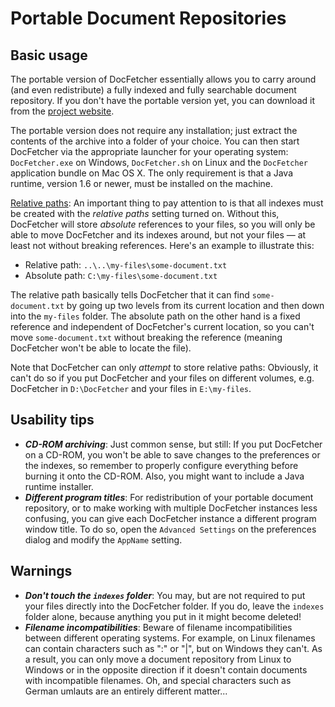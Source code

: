 Portable Document Repositories
==============================

Basic usage
-----------
The portable version of DocFetcher essentially allows you to carry around (and even redistribute) a fully indexed and fully searchable document repository. If you don't have the portable version yet, you can download it from the [project website](http://docfetcher.sourceforge.net).

The portable version does not require any installation; just extract the contents of the archive into a folder of your choice. You can then start DocFetcher via the appropriate launcher for your operating system: `DocFetcher.exe` on Windows, `DocFetcher.sh` on Linux and the `DocFetcher` application bundle on Mac OS&nbsp;X. The only requirement is that a Java runtime, version 1.6 or newer, must be installed on the machine.

<u>Relative paths</u>: An important thing to pay attention to is that all indexes must be created with the *relative paths* setting turned on. Without this, DocFetcher will store *absolute* references to your files, so you will only be able to move DocFetcher and its indexes around, but not your files &mdash; at least not without breaking references. Here's an example to illustrate this:

* Relative path: `..\..\my-files\some-document.txt`
* Absolute path: `C:\my-files\some-document.txt`

The relative path basically tells DocFetcher that it can find `some-document.txt` by going up two levels from its current location and then down into the `my-files` folder. The absolute path on the other hand is a fixed reference and independent of DocFetcher's current location, so you can't move `some-document.txt` without breaking the reference (meaning DocFetcher won't be able to locate the file).

Note that DocFetcher can only *attempt* to store relative paths: Obviously, it can't do so if you put DocFetcher and your files on different volumes, e.g. DocFetcher in `D:\DocFetcher` and your files in `E:\my-files`.

Usability tips
--------------

* ***CD-ROM archiving***: Just common sense, but still: If you put DocFetcher on a CD-ROM, you won't be able to save changes to the preferences or the indexes, so remember to properly configure everything before burning it onto the CD-ROM. Also, you might want to include a Java runtime installer.
* ***Different program titles***: For redistribution of your portable document repository, or to make working with multiple DocFetcher instances less confusing, you can give each DocFetcher instance a different program window title. To do so, open the `Advanced Settings` on the preferences dialog and modify the `AppName` setting.

Warnings
--------

* ***Don't touch the `indexes` folder***: You may, but are not required to put your files directly into the DocFetcher folder. If you do, leave the `indexes` folder alone, because anything you put in it might become deleted!
* ***Filename incompatibilities***: Beware of filename incompatibilities between different operating systems. For example, on Linux filenames can contain characters such as ":" or "|", but on Windows they can't. As a result, you can only move a document repository from Linux to Windows or in the opposite direction if it doesn't contain documents with incompatible filenames. Oh, and special characters such as German umlauts are an entirely different matter...
